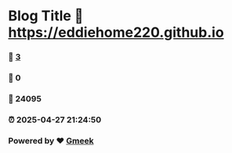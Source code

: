 # Blog Title :link: https://eddiehome220.github.io 
### :page_facing_up: [3](https://eddiehome220.github.io/tag.html) 
### :speech_balloon: 0 
### :hibiscus: 24095 
### :alarm_clock: 2025-04-27 21:24:50 
### Powered by :heart: [Gmeek](https://github.com/Meekdai/Gmeek)
